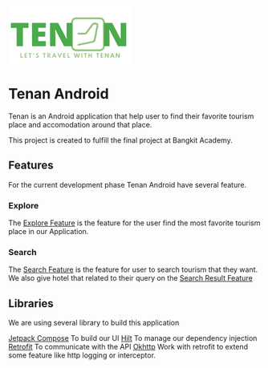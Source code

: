<img src="galleries/tenan_logo.png"/>

# Tenan Android

Tenan is an Android application that help user to find their favorite tourism place and accomodation around that place.

This project is created to fulfill the final project at Bangkit Academy.

## Features
For the current development phase Tenan Android have several feature.

### Explore
The [Explore Feature](app/src/main/java/com/tenan/android/ui/feature/explore/ExploreScreen.kt) is the feature for the user find the most favorite tourism place in our Application.

### Search
The [Search Feature](app/src/main/java/com/tenan/android/ui/feature/search/SearchScreen.kt) is the feature for user to search tourism that they want. We also give hotel that related to their query on the [Search Result Feature](app/src/main/java/com/tenan/android/ui/feature/search/result/SearchResultScreen.kt)

## Libraries
We are using several library to build this application

[Jetpack Compose](https://developer.android.com/jetpack/compose) To build our UI
[Hilt](https://developer.android.com/jetpack/androidx/releases/hilt) To manage our dependency injection
[Retrofit](https://square.github.io/retrofit/) To communicate with the API
[Okhttp](https://square.github.io/okhttp/) Work with retrofit to extend some feature like http logging or interceptor.
